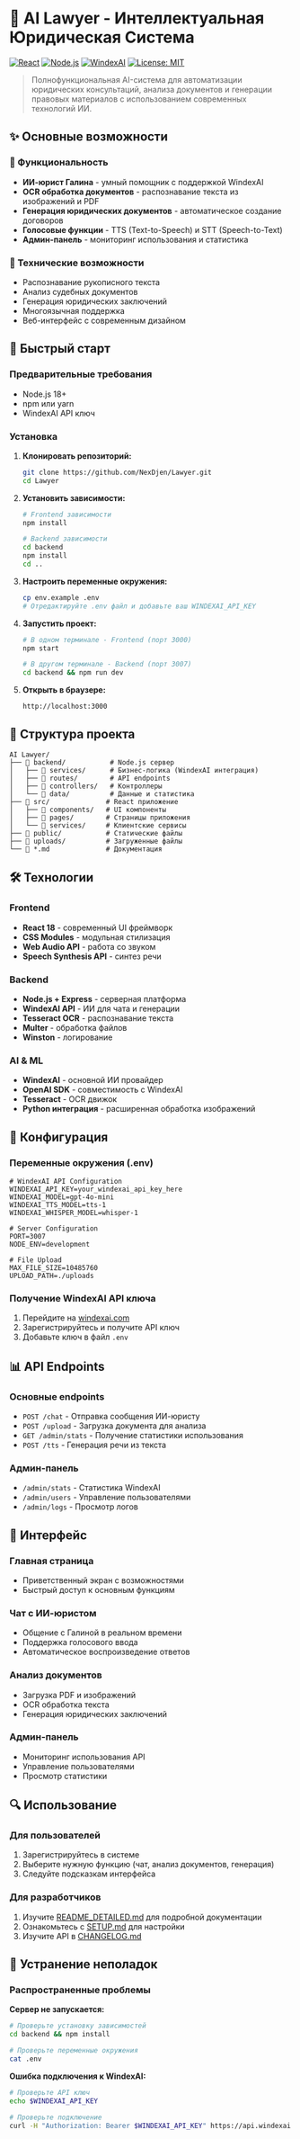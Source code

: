 # 🤖 AI Lawyer - Интеллектуальная Юридическая Система

[![React](https://img.shields.io/badge/React-18.2.0-blue.svg)](https://reactjs.org/)
[![Node.js](https://img.shields.io/badge/Node.js-18+-green.svg)](https://nodejs.org/)
[![WindexAI](https://img.shields.io/badge/WindexAI-GPT--4o--mini-purple.svg)](https://windexai.com/)
[![License: MIT](https://img.shields.io/badge/License-MIT-yellow.svg)](https://opensource.org/licenses/MIT)

> Полнофункциональная AI-система для автоматизации юридических консультаций, анализа документов и генерации правовых материалов с использованием современных технологий ИИ.

## ✨ Основные возможности

### 🎯 Функциональность
- **ИИ-юрист Галина** - умный помощник с поддержкой WindexAI
- **OCR обработка документов** - распознавание текста из изображений и PDF
- **Генерация юридических документов** - автоматическое создание договоров
- **Голосовые функции** - TTS (Text-to-Speech) и STT (Speech-to-Text)
- **Админ-панель** - мониторинг использования и статистика

### 🔧 Технические возможности
- Распознавание рукописного текста
- Анализ судебных документов
- Генерация юридических заключений
- Многоязычная поддержка
- Веб-интерфейс с современным дизайном

## 🚀 Быстрый старт

### Предварительные требования
- Node.js 18+
- npm или yarn
- WindexAI API ключ

### Установка

1. **Клонировать репозиторий:**
   ```bash
   git clone https://github.com/NexDjen/Lawyer.git
   cd Lawyer
   ```

2. **Установить зависимости:**
   ```bash
   # Frontend зависимости
   npm install

   # Backend зависимости
   cd backend
   npm install
   cd ..
   ```

3. **Настроить переменные окружения:**
   ```bash
   cp env.example .env
   # Отредактируйте .env файл и добавьте ваш WINDEXAI_API_KEY
   ```

4. **Запустить проект:**
   ```bash
   # В одном терминале - Frontend (порт 3000)
   npm start

   # В другом терминале - Backend (порт 3007)
   cd backend && npm run dev
   ```

5. **Открыть в браузере:**
   ```
   http://localhost:3000
   ```

## 📁 Структура проекта

```
AI Lawyer/
├── 📁 backend/           # Node.js сервер
│   ├── 📁 services/      # Бизнес-логика (WindexAI интеграция)
│   ├── 📁 routes/        # API endpoints
│   ├── 📁 controllers/   # Контроллеры
│   └── 📁 data/          # Данные и статистика
├── 📁 src/              # React приложение
│   ├── 📁 components/   # UI компоненты
│   ├── 📁 pages/        # Страницы приложения
│   └── 📁 services/     # Клиентские сервисы
├── 📁 public/           # Статические файлы
├── 📁 uploads/          # Загруженные файлы
└── 📄 *.md              # Документация
```

## 🛠️ Технологии

### Frontend
- **React 18** - современный UI фреймворк
- **CSS Modules** - модульная стилизация
- **Web Audio API** - работа со звуком
- **Speech Synthesis API** - синтез речи

### Backend
- **Node.js + Express** - серверная платформа
- **WindexAI API** - ИИ для чата и генерации
- **Tesseract OCR** - распознавание текста
- **Multer** - обработка файлов
- **Winston** - логирование

### AI & ML
- **WindexAI** - основной ИИ провайдер
- **OpenAI SDK** - совместимость с WindexAI
- **Tesseract** - OCR движок
- **Python интеграция** - расширенная обработка изображений

## 🔧 Конфигурация

### Переменные окружения (.env)
```env
# WindexAI API Configuration
WINDEXAI_API_KEY=your_windexai_api_key_here
WINDEXAI_MODEL=gpt-4o-mini
WINDEXAI_TTS_MODEL=tts-1
WINDEXAI_WHISPER_MODEL=whisper-1

# Server Configuration
PORT=3007
NODE_ENV=development

# File Upload
MAX_FILE_SIZE=10485760
UPLOAD_PATH=./uploads
```

### Получение WindexAI API ключа
1. Перейдите на [windexai.com](https://windexai.com)
2. Зарегистрируйтесь и получите API ключ
3. Добавьте ключ в файл `.env`

## 📊 API Endpoints

### Основные endpoints
- `POST /chat` - Отправка сообщения ИИ-юристу
- `POST /upload` - Загрузка документа для анализа
- `GET /admin/stats` - Получение статистики использования
- `POST /tts` - Генерация речи из текста

### Админ-панель
- `/admin/stats` - Статистика WindexAI
- `/admin/users` - Управление пользователями
- `/admin/logs` - Просмотр логов

## 🎨 Интерфейс

### Главная страница
- Приветственный экран с возможностями
- Быстрый доступ к основным функциям

### Чат с ИИ-юристом
- Общение с Галиной в реальном времени
- Поддержка голосового ввода
- Автоматическое воспроизведение ответов

### Анализ документов
- Загрузка PDF и изображений
- OCR обработка текста
- Генерация юридических заключений

### Админ-панель
- Мониторинг использования API
- Управление пользователями
- Просмотр статистики

## 🔍 Использование

### Для пользователей
1. Зарегистрируйтесь в системе
2. Выберите нужную функцию (чат, анализ документов, генерация)
3. Следуйте подсказкам интерфейса

### Для разработчиков
1. Изучите [README_DETAILED.md](README_DETAILED.md) для подробной документации
2. Ознакомьтесь с [SETUP.md](SETUP.md) для настройки
3. Изучите API в [CHANGELOG.md](CHANGELOG.md)

## 🐛 Устранение неполадок

### Распространенные проблемы

**Сервер не запускается:**
```bash
# Проверьте установку зависимостей
cd backend && npm install

# Проверьте переменные окружения
cat .env
```

**Ошибка подключения к WindexAI:**
```bash
# Проверьте API ключ
echo $WINDEXAI_API_KEY

# Проверьте подключение
curl -H "Authorization: Bearer $WINDEXAI_API_KEY" https://api.windexai.com/v1/models
```


